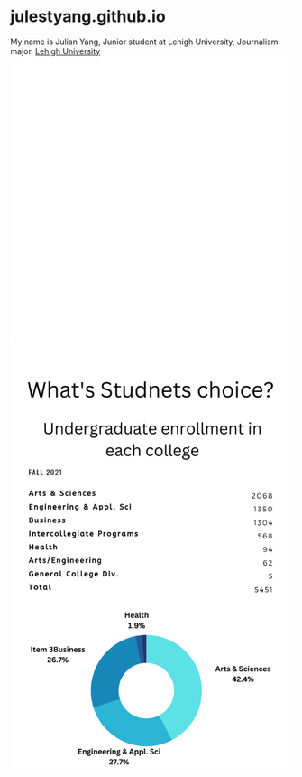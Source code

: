 # julestyang.github.io
My name is Julian Yang, Junior student at Lehigh University, Journalism major.
[Lehigh University](https://www1.lehigh.edu/)
![White](https://github.com/julestyang/julestyang.github.io/blob/main/R.jpg?raw=true)
![Infographic](https://github.com/julestyang/julestyang.github.io/blob/main/Infographic.png)

